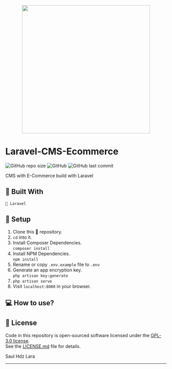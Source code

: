 <p align="center"><img src="https://res.cloudinary.com/dtfbvvkyp/image/upload/v1566331377/laravel-logolockup-cmyk-red.svg" width="400"></p>

# Laravel-CMS-Ecommerce
<img alt="GitHub repo size" src="https://img.shields.io/github/repo-size/Saul-Lara/Laravel-CMS-Ecommerce?style=flat-square"> <img alt="GitHub" src="https://img.shields.io/github/license/Saul-Lara/Laravel-CMS-Ecommerce?style=flat-square"> <img alt="GitHub last commit" src="https://img.shields.io/github/last-commit/Saul-Lara/Laravel-CMS-Ecommerce?color=green&style=flat-square">

 CMS with E-Commerce build with Laravel

## :rocket: Built With

```
📄 Laravel
```

## :wrench: Setup

1. Clone this :open_file_folder: repository.
2. `cd` into it.
3. Install Composer Dependencies.  
`composer install`
4. Install NPM Dependencies.  
`npm install`
5. Rename or copy `.env.example` file to `.env`
6. Generate an app encryption key.  
`php artisan key:generate`
7. `php artisan serve`
8. Visit `localhost:8000` in your browser.

## :computer: How to use?

## :green_book: License

Code in this repository is open-sourced software licensed under the [GPL-3.0 license](https://opensource.org/licenses/MIT).  
See the [LICENSE.md](https://github.com/Saul-Lara/Laravel-CMS-Ecommerce/blob/master/LICENSE) file for details.

Saul Hdz Lara

---


